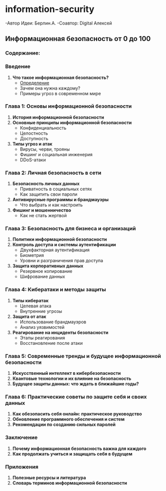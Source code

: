 # information-security
-Автор Идеи: Берлин.А.
-Соавтор: Digital Алексей 
## Информационная безопасность от 0 до 100

### Содержание:

### Введение
1. **Что такое информационная безопасность?**
   - [Определение](1.md)
   - Зачем она нужна каждому?
   - Примеры угроз в современном мире

### Глава 1: Основы информационной безопасности
1. **История информационной безопасности**
2. **Основные принципы информационной безопасности**
   - Конфиденциальность
   - Целостность
   - Доступность
3. **Типы угроз и атак**
   - Вирусы, черви, трояны
   - Фишинг и социальная инженерия
   - DDoS-атаки

### Глава 2: Личная безопасность в сети
1. **Безопасность личных данных**
   - Приватность в социальных сетях
   - Как защитить свои пароли
2. **Антивирусные программы и брандмауэры**
   - Что выбрать и как настроить
3. **Фишинг и мошенничество**
   - Как не стать жертвой

### Глава 3: Безопасность для бизнеса и организаций
1. **Политики информационной безопасности**
2. **Контроль доступа и системы аутентификации**
   - Двухфакторная аутентификация
   - Биометрия
   - Уровни и разграничения прав доступа
3. **Защита корпоративных данных**
   - Резервное копирование
   - Шифрование данных

### Глава 4: Кибератаки и методы защиты
1. **Типы кибератак**
   - Целевая атака
   - Внутренние угрозы
2. **Защита от атак**
   - Использование брандмауэров
   - Анализ уязвимостей
3. **Реагирование на инциденты безопасности**
   - Этапы реагирования
   - Восстановление после атаки

### Глава 5: Современные тренды и будущее информационной безопасности
1. **Искусственный интеллект в кибербезопасности**
2. **Квантовые технологии и их влияние на безопасность**
3. **Будущее защиты данных: что ждать в ближайшие годы?**

### Глава 6: Практические советы по защите себя и своих данных
1. **Как обезопасить себя онлайн: практическое руководство**
2. **Обновление программного обеспечения и систем**
3. **Рекомендации по созданию сильных паролей**

### Заключение
1. **Почему информационная безопасность важна для каждого**
2. **Как продолжать учиться и защищать себя в будущем**

### Приложения
1. **Полезные ресурсы и литература**
2. **Словарь терминов информационной безопасности**
   

